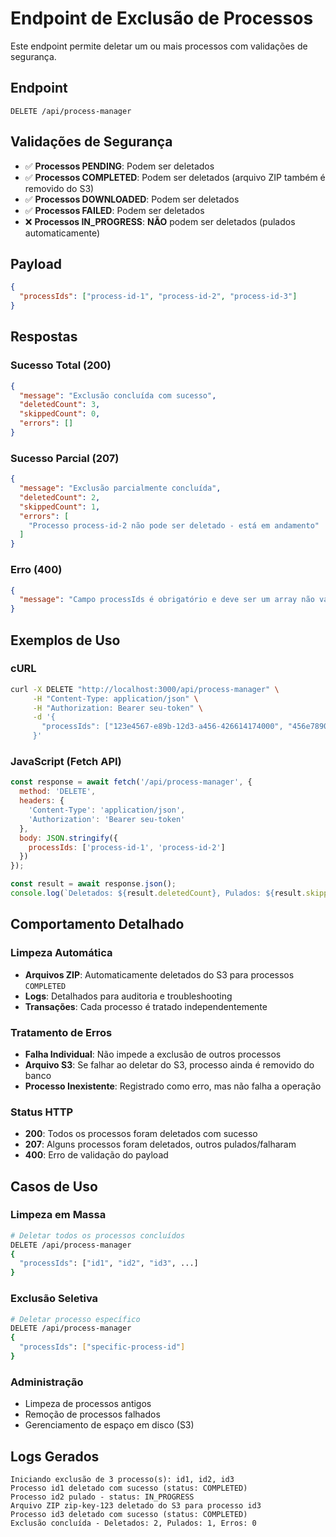 # Endpoint de Exclusão de Processos

Este endpoint permite deletar um ou mais processos com validações de segurança.

## Endpoint

```
DELETE /api/process-manager
```

## Validações de Segurança

- ✅ **Processos PENDING**: Podem ser deletados
- ✅ **Processos COMPLETED**: Podem ser deletados (arquivo ZIP também é removido do S3)
- ✅ **Processos DOWNLOADED**: Podem ser deletados
- ✅ **Processos FAILED**: Podem ser deletados
- ❌ **Processos IN_PROGRESS**: **NÃO** podem ser deletados (pulados automaticamente)

## Payload

```json
{
  "processIds": ["process-id-1", "process-id-2", "process-id-3"]
}
```

## Respostas

### Sucesso Total (200)
```json
{
  "message": "Exclusão concluída com sucesso",
  "deletedCount": 3,
  "skippedCount": 0,
  "errors": []
}
```

### Sucesso Parcial (207)
```json
{
  "message": "Exclusão parcialmente concluída",
  "deletedCount": 2,
  "skippedCount": 1,
  "errors": [
    "Processo process-id-2 não pode ser deletado - está em andamento"
  ]
}
```

### Erro (400)
```json
{
  "message": "Campo processIds é obrigatório e deve ser um array não vazio"
}
```

## Exemplos de Uso

### cURL
```bash
curl -X DELETE "http://localhost:3000/api/process-manager" \
     -H "Content-Type: application/json" \
     -H "Authorization: Bearer seu-token" \
     -d '{
       "processIds": ["123e4567-e89b-12d3-a456-426614174000", "456e7890-e12b-34d5-a678-901234567890"]
     }'
```

### JavaScript (Fetch API)
```javascript
const response = await fetch('/api/process-manager', {
  method: 'DELETE',
  headers: {
    'Content-Type': 'application/json',
    'Authorization': 'Bearer seu-token'
  },
  body: JSON.stringify({
    processIds: ['process-id-1', 'process-id-2']
  })
});

const result = await response.json();
console.log(`Deletados: ${result.deletedCount}, Pulados: ${result.skippedCount}`);
```

## Comportamento Detalhado

### Limpeza Automática
- **Arquivos ZIP**: Automaticamente deletados do S3 para processos `COMPLETED`
- **Logs**: Detalhados para auditoria e troubleshooting
- **Transações**: Cada processo é tratado independentemente

### Tratamento de Erros
- **Falha Individual**: Não impede a exclusão de outros processos
- **Arquivo S3**: Se falhar ao deletar do S3, processo ainda é removido do banco
- **Processo Inexistente**: Registrado como erro, mas não falha a operação

### Status HTTP
- **200**: Todos os processos foram deletados com sucesso
- **207**: Alguns processos foram deletados, outros pulados/falharam
- **400**: Erro de validação do payload

## Casos de Uso

### Limpeza em Massa
```bash
# Deletar todos os processos concluídos
DELETE /api/process-manager
{
  "processIds": ["id1", "id2", "id3", ...]
}
```

### Exclusão Seletiva
```bash
# Deletar processo específico
DELETE /api/process-manager
{
  "processIds": ["specific-process-id"]
}
```

### Administração
- Limpeza de processos antigos
- Remoção de processos falhados
- Gerenciamento de espaço em disco (S3)

## Logs Gerados

```
Iniciando exclusão de 3 processo(s): id1, id2, id3
Processo id1 deletado com sucesso (status: COMPLETED)
Processo id2 pulado - status: IN_PROGRESS
Arquivo ZIP zip-key-123 deletado do S3 para processo id3
Processo id3 deletado com sucesso (status: COMPLETED)
Exclusão concluída - Deletados: 2, Pulados: 1, Erros: 0
```
